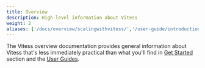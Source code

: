 ```yaml
---
title: Overview
description: High-level information about Vitess
weight: 2
aliases: ['/docs/overview/scalingwithvitess/','/user-guide/introduction.html']
---
```


The Vitess overview documentation provides general information about Vitess that's less immediately practical than what you'll find in [Get Started](../get-started) section and the [User Guides](../user-guides).
